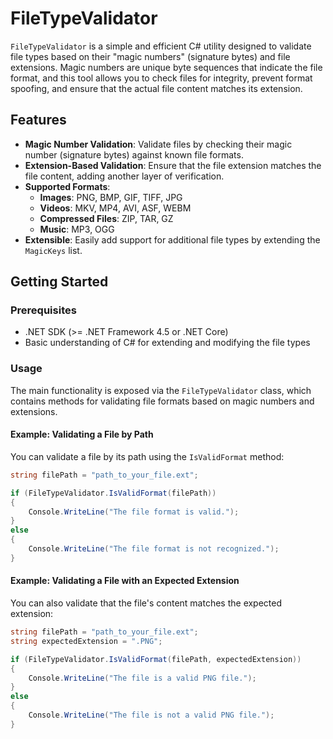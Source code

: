 # FileTypeValidator

`FileTypeValidator` is a simple and efficient C# utility designed to validate file types based on their "magic numbers" (signature bytes) and file extensions. Magic numbers are unique byte sequences that indicate the file format, and this tool allows you to check files for integrity, prevent format spoofing, and ensure that the actual file content matches its extension.

## Features

- **Magic Number Validation**: Validate files by checking their magic number (signature bytes) against known file formats.
- **Extension-Based Validation**: Ensure that the file extension matches the file content, adding another layer of verification.
- **Supported Formats**: 
  - **Images**: PNG, BMP, GIF, TIFF, JPG
  - **Videos**: MKV, MP4, AVI, ASF, WEBM
  - **Compressed Files**: ZIP, TAR, GZ
  - **Music**: MP3, OGG
- **Extensible**: Easily add support for additional file types by extending the `MagicKeys` list.

## Getting Started

### Prerequisites

- .NET SDK (>= .NET Framework 4.5 or .NET Core)
- Basic understanding of C# for extending and modifying the file types

### Usage

The main functionality is exposed via the `FileTypeValidator` class, which contains methods for validating file formats based on magic numbers and extensions.

#### Example: Validating a File by Path

You can validate a file by its path using the `IsValidFormat` method:

```csharp
string filePath = "path_to_your_file.ext";

if (FileTypeValidator.IsValidFormat(filePath))
{
    Console.WriteLine("The file format is valid.");
}
else
{
    Console.WriteLine("The file format is not recognized.");
}
```

#### Example: Validating a File with an Expected Extension

You can also validate that the file's content matches the expected extension:

```csharp
string filePath = "path_to_your_file.ext";
string expectedExtension = ".PNG";

if (FileTypeValidator.IsValidFormat(filePath, expectedExtension))
{
    Console.WriteLine("The file is a valid PNG file.");
}
else
{
    Console.WriteLine("The file is not a valid PNG file.");
}
```
